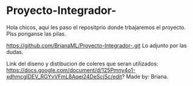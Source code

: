 # Proyecto-Integrador-
Hola chicos, aqui les paso el repositprio donde trbajaremos el proyecto. Plss ponganse las pilas.

https://github.com/BrianaML/Proyecto-Integrador-.git
Lo adjunto por las dudas.


Link del diseno y distibucion de coleres que seran utilizados: 
https://docs.google.com/document/d/125Pmny4o1-xdhmcglDEV_RGYvVFmL8Aqei24DeScjSc/edit?
Made by: Briana.